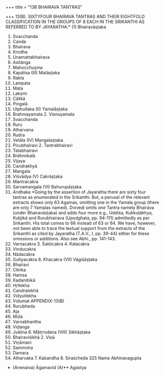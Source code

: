 +++
title = "13B BHAIRAVA TANTRAS"

+++
13(B). SIXTYFOUR BHAIRAVA TANTRAS AND THEIR EIGHTFOLD CLASSIFICATION IN THE GROUPS OF 8 EACH IN THE SRIKANTHI AS REFERRED TO BY JAYARATHA.* 
(1) Bhairavāṣṭaka 
1. Svacchanda 
2. Canda 
3. Bhairava 
4. Krodha 
5. Unamattabhairava 
6. Asitänga 
7. Mahocchuşma 
8. Kapálisa 
(III) Matāṣṭaka 
1. Rakta 
2. Lampata 
3. Mata 
4. Lakṣmi 
5. Cälikä 
6. Pingalā 
7. Utphullaka 
(II) Yamalāṣṭaka 
1. Brahmayamala 2. Visnuyamala 
3. Svacchanda 
4. Ruru 
5. Atharvana 
6. Rudra 
7. Vetāla 
(IV) Mangalaṣṭaka 
1. Picubhairavi 2. Tantrabhairavi 
3. Tatabhairavi 
4. Brähmikalā 
5. Vijaya 
6. Candrakhyā 
7. Mangala 
8. Viśvādya 
(V) Cakrāṣṭaka 
1. Mantracakra 
8. Sarvamangala 
(VI) Bahurupāṣṭaka 
1. Andhaka 
*Going by the assertion of Jayaratha there are sixty four tantras as enumerated in the Srikanthi. But, a perusal of the relevant extracts shows only 63 Agamas, omitting one in the Yamala group (there are only 7 Yamalas named). Dvivedi omits one Tantra namely Bhairava (under Bhairaväṣṭaka) and adds four more e.g., Uddiśa, Kukkuṭākhya, Kubjikä and Rurubhairava (Upodghata, pp. 94-111) admittedly as per Srikanthi. His total comes to 66 instead of 63 or 64. We have, however, not been able to trace the textual support from the extracts of the Srikanthi as cited by Jayaratha (T.A.V., I, pp. 39-44) either for these omissions or additions. Also see Abhi., pp. 141-143. 
2. Varnacakra 3. Śakticakra 4. Kalacakra 
5. Vinducakra 
6. Nädacakra 
7. Guhyacakra 8. Khacakra 
(VII) Vägiśāṣṭaka 
1. Bhairavi 
2. Citrika 
3. Hamsa 
4. Kadambikā 
5. Hṛllekha 
6. Candralekhä 
7. Vidyullekha 
8. Vidumat 
APPENDIX-13(B) 
2. Rurubheda 
3. Aja 
4. Müla 
5. Varnabhantha 
6. Viḍanga 
7. Jvälina 8. Mātṛrodana 
(VIII) Sikhāṣṭaka 
1. Bhairaviśikhā 2. Viņā 
3. Viņāmani 
4. Sammoha 
5. Damara 
6. Atharvaka 7. Kabandha 8. Siraścheda 
325 
Name 
Abhinavagupta 
- (Anenaiva) 
Āgamavid (A)** 
Agastya 
  